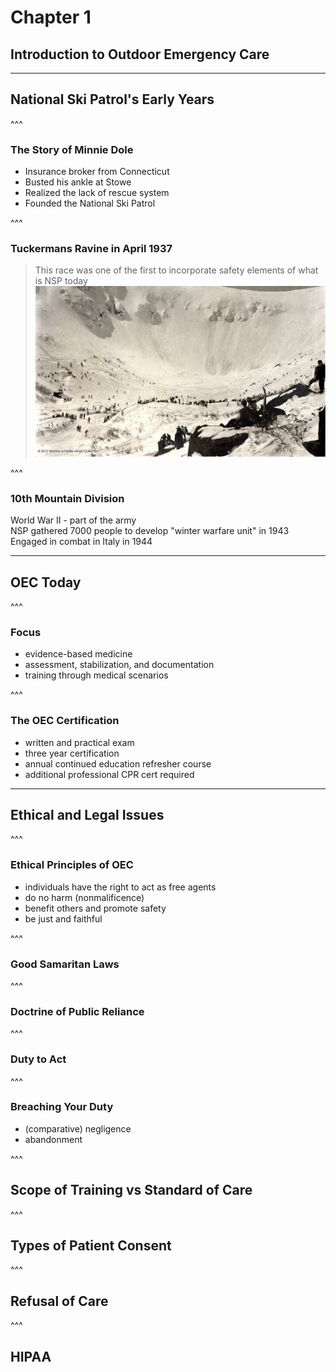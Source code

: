 # Chapter 1
## Introduction to Outdoor Emergency Care

---

## National Ski Patrol's Early Years

^^^

### The Story of Minnie Dole  
- Insurance broker from Connecticut  
- Busted his ankle at Stowe  
- Realized the lack of rescue system  
- Founded the National Ski Patrol  


^^^

### Tuckermans Ravine in April 1937  
> This race was one of the first to incorporate safety elements of what is NSP today  
![](./static/images/markdown/Tuckermans-1937-Morris-13k1.jpg)  


^^^

### 10th Mountain Division  
World War II - part of the army  
NSP gathered 7000 people to develop "winter warfare unit" in 1943  
Engaged in combat in Italy in 1944  


---

## OEC Today

^^^

### Focus  
- evidence-based medicine  
- assessment, stabilization, and documentation  
- training through medical scenarios  


^^^

### The OEC Certification  
- written and practical exam  
- three year certification  
- annual continued education refresher course  
- additional professional CPR cert required  


---

## Ethical and Legal Issues

^^^

### Ethical Principles of OEC  
- individuals have the right to act as free agents  
- do no harm (nonmalificence)  
- benefit others and promote safety  
- be just and faithful  


^^^

### Good Samaritan Laws

^^^

### Doctrine of Public Reliance

^^^

### Duty to Act

^^^

### Breaching Your Duty  
- (comparative) negligence  
- abandonment  


^^^

## Scope of Training vs Standard of Care

^^^

## Types of Patient Consent

^^^

## Refusal of Care

^^^

## HIPAA